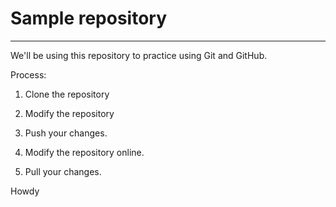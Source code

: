 # Sample repository
----------------------------------------------------------------------------------------------------------------------------------
We'll be using this repository to practice using Git and GitHub.

Process:

1. Clone the repository

2. Modify the repository

3. Push your changes.

4. Modify the repository online.

5. Pull your changes.

Howdy